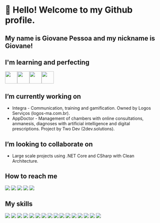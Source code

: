 # 👋 Hello! Welcome to my Github profile.
## My name is Giovane Pessoa and my nickname is Giovane!

## I'm learning and perfecting
<img width="40" src="https://cdn.jsdelivr.net/gh/devicons/devicon/icons/dotnetcore/dotnetcore-original.svg" /><img width="40" src="https://cdn.jsdelivr.net/gh/devicons/devicon/icons/csharp/csharp-original.svg" /><img width="40" src="https://cdn.jsdelivr.net/gh/devicons/devicon/icons/azure/azure-original.svg" /><img width="40" src="https://cdn.jsdelivr.net/gh/devicons/devicon/icons/apachekafka/apachekafka-original.svg" />
          
          
## I’m currently working on
- Integra - Communication, training and gamification. Owned by Logos Serviços (logos-ma.com.br).
- AppDoctor - Management of chambers with online consultations, anmanesis, diagnoses with artificial intelligence and digital prescriptions. Project by Two Dev (2dev.solutions).

## I’m looking to collaborate on
- Large scale projects using .NET Core and CSharp with Clean Architecture.

## How to reach me

<div>
<a href="https://instagram.com/twodev.solutions" target="_blank"><img src="https://img.shields.io/badge/-Instagram-%23E4405F?style=for-the-badge&logo=instagram&logoColor=white" target="_blank"></a>
<a href = "mailto:contato.twodev@gmail.com"><img src="https://img.shields.io/badge/Gmail-D14836?style=for-the-badge&logo=gmail&logoColor=white" target="_blank"></a>
<a href = "mailto:giovanepessoa@live.com"><img src="https://img.shields.io/badge/Microsoft_Outlook-0078D4?style=for-the-badge&logo=microsoft-outlook&logoColor=white" target="_blank"></a>
<a href="https://www.linkedin.com/in/giovane2dev" target="_blank"><img src="https://img.shields.io/badge/-LinkedIn-%230077B5?style=for-the-badge&logo=linkedin&logoColor=white" target="_blank"></a>
<a href="https://wa.me/5511969001558?text=Ol%C3%A1%21+Tenho+d%C3%BAvidas%2C+sugest%C3%B5es+ou+reclama%C3%A7%C3%B5es." target="_blank"><img src="https://img.shields.io/badge/WhatsApp-25D366?style=for-the-badge&logo=whatsapp&logoColor=white" target="_blank"></a>   
</div>

## My skills

<div>
<img src="https://img.shields.io/badge/PHP-777BB4?style=for-the-badge&logo=php&logoColor=white" target="_blank">
<img src="https://img.shields.io/badge/C%23-239120?style=for-the-badge&logo=c-sharp&logoColor=white" target="_blank">
<img src="https://img.shields.io/badge/JavaScript-F7DF1E?style=for-the-badge&logo=javascript&logoColor=black" target="_blank">
<img src="https://img.shields.io/badge/HTML5-E34F26?style=for-the-badge&logo=html5&logoColor=white" target="_blank">
<img src="https://img.shields.io/badge/CSS3-1572B6?style=for-the-badge&logo=css3&logoColor=white" target="_blank">
<img src="https://img.shields.io/badge/Sass-CC6699?style=for-the-badge&logo=sass&logoColor=white" target="_blank">
<img src="https://img.shields.io/badge/Bootstrap-563D7C?style=for-the-badge&logo=bootstrap&logoColor=white" target="_blank">
<img src="https://img.shields.io/badge/jQuery-0769AD?style=for-the-badge&logo=jquery&logoColor=white" target="_blank">
<img src="https://img.shields.io/badge/MySQL-00000F?style=for-the-badge&logo=mysql&logoColor=white" target="_blank">
<img src="https://img.shields.io/badge/PostgreSQL-316192?style=for-the-badge&logo=postgresql&logoColor=white" target="_blank">
<img src="https://img.shields.io/badge/SQLite-07405E?style=for-the-badge&logo=sqlite&logoColor=white" target="_blank">
<img src="https://img.shields.io/badge/Microsoft_SQL_Server-CC2927?style=for-the-badge&logo=microsoft-sql-server&logoColor=white" target="_blank">
<img src="https://img.shields.io/badge/Amazon_AWS-232F3E?style=for-the-badge&logo=amazon-aws&logoColor=white" target="_blank">
<img src="https://img.shields.io/badge/Microsoft_Azure-0089D6?style=for-the-badge&logo=microsoft-azure&logoColor=white" target="_blank">
<img src="https://img.shields.io/badge/Xamarin-3498DB?style=for-the-badge&logo=xamarin&logoColor=white" target="_blank">
<img src="https://img.shields.io/badge/Git-E34F26?style=for-the-badge&logo=git&logoColor=white" target="_blank">
</div>
